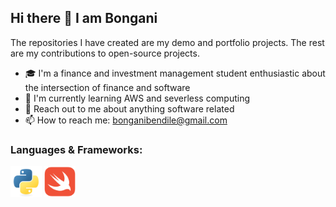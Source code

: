 ## Hi there 👋 I am Bongani

The repositories I have created are my demo and portfolio projects. The rest are my contributions to open-source projects.

- 🎓 I'm a finance and investment management student enthusiastic about the intersection of finance and software
- 🌱 I'm currently learning AWS and severless computing
- 💬 Reach out to me about anything software related
- 📫 How to reach me: bonganibendile@gmail.com

### Languages & Frameworks: 

<img src="https://raw.githubusercontent.com/devicons/devicon/master/icons/python/python-original.svg" alt="Python Logo" width="50" height="50"/> <img src="https://raw.githubusercontent.com/devicons/devicon/master/icons/swift/swift-original.svg" alt="Swift Logo" width="50" height="50"/>
